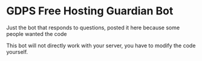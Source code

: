 # GDPS Free Hosting Guardian Bot
Just the bot that responds to questions, posted it here because some people wanted the code

This bot will not directly work with your server, you have to modify the code yourself.
